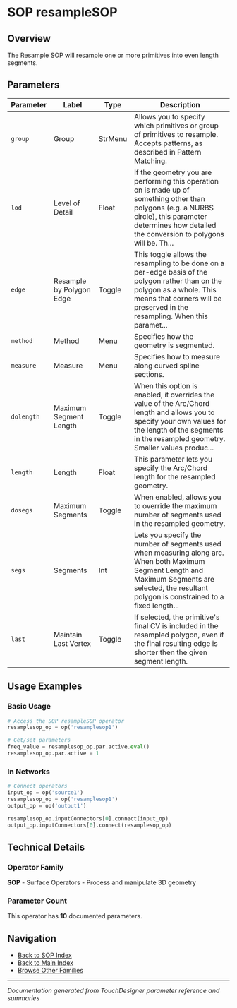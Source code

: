 # SOP resampleSOP

## Overview

The Resample SOP will resample one or more primitives into even length segments.

## Parameters

| Parameter | Label | Type | Description |
|-----------|-------|------|-------------|
| `group` | Group | StrMenu | Allows you to specify which primitives or group of primitives to resample. Accepts patterns, as described in Pattern Matching. |
| `lod` | Level of Detail | Float | If the geometry you are performing this operation on is made up of something other than polygons (e.g. a NURBS circle), this parameter determines how detailed the conversion to polygons will be. Th... |
| `edge` | Resample by Polygon Edge | Toggle | This toggle allows the resampling to be done on a per-edge basis of the polygon rather than on the polygon as a whole. This means that corners will be preserved in the resampling. When this paramet... |
| `method` | Method | Menu | Specifies how the geometry is segmented. |
| `measure` | Measure | Menu | Specifies how to measure along curved spline sections. |
| `dolength` | Maximum Segment Length | Toggle | When this option is enabled, it overrides the value of the Arc/Chord length and allows you to specify your own values for the length of the segments in the resampled geometry. Smaller values produc... |
| `length` | Length | Float | This parameter lets you specify the Arc/Chord length for the resampled geometry. |
| `dosegs` | Maximum Segments | Toggle | When enabled, allows you to override the maximum number of segments used in the resampled geometry. |
| `segs` | Segments | Int | Lets you specify the number of segments used when measuring along arc.     When both Maximum Segment Length and Maximum Segments are selected, the resultant polygon is constrained to a fixed length... |
| `last` | Maintain Last Vertex | Toggle | If selected, the primitive's final CV is included in the resampled polygon, even if the final resulting edge is shorter then the given segment length. |

## Usage Examples

### Basic Usage

```python
# Access the SOP resampleSOP operator
resamplesop_op = op('resamplesop1')

# Get/set parameters
freq_value = resamplesop_op.par.active.eval()
resamplesop_op.par.active = 1
```

### In Networks

```python
# Connect operators
input_op = op('source1')
resamplesop_op = op('resamplesop1')
output_op = op('output1')

resamplesop_op.inputConnectors[0].connect(input_op)
output_op.inputConnectors[0].connect(resamplesop_op)
```

## Technical Details

### Operator Family

**SOP** - Surface Operators - Process and manipulate 3D geometry

### Parameter Count

This operator has **10** documented parameters.

## Navigation

- [Back to SOP Index](../SOP/SOP_INDEX.md)
- [Back to Main Index](../OPERATORS_INDEX.md)
- [Browse Other Families](../OPERATORS_INDEX.md#quick-navigation)

---
*Documentation generated from TouchDesigner parameter reference and summaries*
